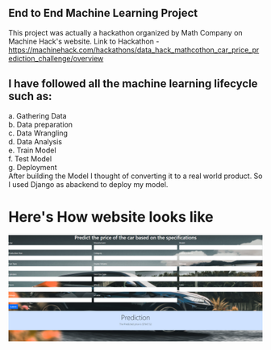 ## End to End Machine Learning Project

  This project was actually a hackathon organized by Math Company on Machine    Hack's website.
  Link to Hackathon - https://machinehack.com/hackathons/data_hack_mathcothon_car_price_prediction_challenge/overview
  
## I have followed all the machine learning lifecycle such as:
a. Gathering Data                                                                                                                                                                   
b. Data preparation                                                                                                                                                                 
c. Data Wrangling                                                                                                                                                                   
d. Data Analysis                                                                                                                                                                   
e. Train Model                                                                                                                                                                     
f. Test Model                                                                                                                                                                       
g. Deployment                                                                                                                                                                                    
After building the Model I thought of converting it to a real world product. So I used Django as abackend to deploy my model.

# Here's How website looks like

![](App/Images/1.PNG)
